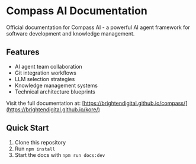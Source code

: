 
# Compass AI Documentation

Official documentation for Compass AI - a powerful AI agent framework for software development and knowledge management.

## Features
- AI agent team collaboration
- Git integration workflows  
- LLM selection strategies
- Knowledge management systems
- Technical architecture blueprints

Visit the full documentation at: [https://brightendigital.github.io/compass/](https://brightendigital.github.io/kore/)

## Quick Start
1. Clone this repository
2. Run `npm install`
3. Start the docs with `npm run docs:dev`
